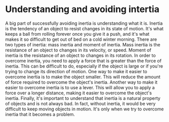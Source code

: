 

# Understanding and avoiding intertia
A big part of successfully avoiding inertia is understanding what it is. Inertia is the tendency of an object to resist changes in its state of motion. It's what keeps a ball from rolling forever once you give it a push, and it's what makes it so difficult to get out of bed on a cold winter morning. There are two types of inertia: mass inertia and moment of inertia. Mass inertia is the resistance of an object to changes in its velocity, or speed. Moment of inertia is the resistance of an object to changes in its rotation. In order to overcome inertia, you need to apply a force that is greater than the force of inertia. This can be difficult to do, especially if the object is large or if you're trying to change its direction of motion. One way to make it easier to overcome inertia is to make the object smaller. This will reduce the amount of force required to overcome the object's inertia. Another way to make it easier to overcome inertia is to use a lever. This will allow you to apply a force over a longer distance, making it easier to overcome the object's inertia. Finally, it's important to understand that inertia is a natural property of objects and is not always bad. In fact, without inertia, it would be very difficult to keep moving objects in motion. It's only when we try to overcome inertia that it becomes a problem.